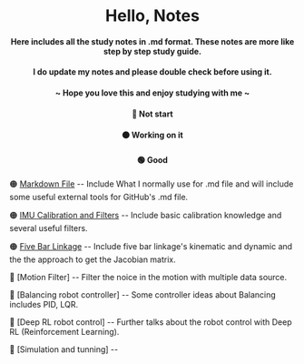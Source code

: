 <div align = "center">

# Hello, Notes
#### Here includes all the study notes in .md format. These notes are more like step by step study guide.
#### I do update my notes and please double check before using it.
#### ~ Hope you love this and enjoy studying with me ~

#### :red_circle: Not start 
#### :orange_circle: Working on it 
#### :green_circle: Good 
</div>

:orange_circle: [Markdown File](./Markdown_note.md) -- Include What I normally use for .md file and will include some useful external tools for GitHub's .md file.

:orange_circle: [IMU Calibration and Filters](./IMU_filter.md) -- Include basic calibration knowledge and several useful filters.

:orange_circle: [Five Bar Linkage](./README.md) -- Include five bar linkage's kinematic and dynamic and the the approach to get the Jacobian matrix.

:red_circle: [Motion Filter]  -- Filter the noice in the motion with multiple data source. 

:red_circle: [Balancing robot controller] -- Some controller ideas about Balancing includes PID, LQR.  

:red_circle: [Deep RL robot control] -- Further talks about the robot control with Deep RL (Reinforcement Learning). 

:red_circle: [Simulation and tunning] --  



